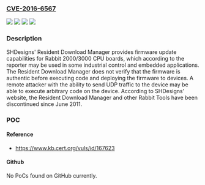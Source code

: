 ### [CVE-2016-6567](https://cve.mitre.org/cgi-bin/cvename.cgi?name=CVE-2016-6567)
![](https://img.shields.io/static/v1?label=Product&message=Ethernet%20Download%20Manager&color=blue)
![](https://img.shields.io/static/v1?label=Product&message=Resident%20Download%20Manager&color=blue)
![](https://img.shields.io/static/v1?label=Version&message=n%2Fa&color=blue)
![](https://img.shields.io/static/v1?label=Vulnerability&message=CWE-494&color=brighgreen)

### Description

SHDesigns' Resident Download Manager provides firmware update capabilities for Rabbit 2000/3000 CPU boards, which according to the reporter may be used in some industrial control and embedded applications. The Resident Download Manager does not verify that the firmware is authentic before executing code and deploying the firmware to devices. A remote attacker with the ability to send UDP traffic to the device may be able to execute arbitrary code on the device. According to SHDesigns' website, the Resident Download Manager and other Rabbit Tools have been discontinued since June 2011.

### POC

#### Reference
- https://www.kb.cert.org/vuls/id/167623

#### Github
No PoCs found on GitHub currently.

